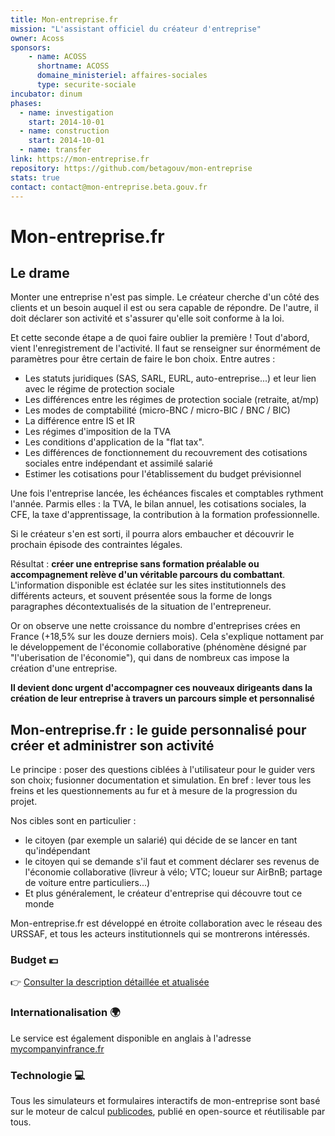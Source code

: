 ```yaml
---
title: Mon-entreprise.fr
mission: "L'assistant officiel du créateur d'entreprise"
owner: Acoss
sponsors:
    - name: ACOSS
      shortname: ACOSS
      domaine_ministeriel: affaires-sociales
      type: securite-sociale
incubator: dinum
phases:
  - name: investigation
    start: 2014-10-01
  - name: construction
    start: 2014-10-01    
  - name: transfer
link: https://mon-entreprise.fr
repository: https://github.com/betagouv/mon-entreprise
stats: true
contact: contact@mon-entreprise.beta.gouv.fr
---
```

# Mon-entreprise.fr

## Le drame
Monter une entreprise n'est pas simple. Le créateur cherche d'un côté des clients et un besoin auquel il est ou sera capable de répondre. De l'autre, il doit déclarer son activité et s'assurer qu'elle soit conforme à la loi.

Et cette seconde étape a de quoi faire oublier la première ! Tout d'abord, vient l'enregistrement de l'activité. Il faut se renseigner sur énormément de paramètres pour être certain de faire le bon choix. Entre autres :

- Les statuts juridiques (SAS, SARL, EURL, auto-entreprise...) et leur lien avec le régime de protection sociale
- Les différences entre les régimes de protection sociale (retraite, at/mp)
- Les modes de comptabilité (micro-BNC / micro-BIC / BNC / BIC)
- La différence entre IS et IR
- Les régimes d'imposition de la TVA
- Les conditions d'application de la "flat tax".
- Les différences de fonctionnement du recouvrement des cotisations sociales entre indépendant et assimilé salarié
- Estimer les cotisations pour l'établissement du budget prévisionnel

Une fois l'entreprise lancée, les échéances fiscales et comptables rythment l'année. Parmis elles : la TVA, le bilan annuel, les cotisations sociales, la CFE, la taxe d'apprentissage, la contribution à la formation professionnelle.

Si le créateur s'en est sorti, il pourra alors embaucher et découvrir le prochain épisode des contraintes légales.

Résultat : **créer une entreprise sans formation préalable ou accompagnement relève d'un véritable parcours du combattant**. L'information disponible est éclatée sur les sites institutionnels des différents acteurs, et souvent présentée sous la forme de longs paragraphes décontextualisés de la situation de l'entrepreneur.

Or on observe une nette croissance du nombre d'entreprises crées en France (+18,5% sur les douze derniers mois). Cela s'explique nottament par le développement de l'économie collaborative (phénomène désigné par "l'uberisation de l'économie"), qui dans de nombreux cas impose la création d'une entreprise.

**Il devient donc urgent d'accompagner ces nouveaux dirigeants dans la création de leur entreprise à travers un parcours simple et personnalisé**

## Mon-entreprise.fr : le guide personnalisé pour créer et administrer son activité

Le principe : poser des questions ciblées à l'utilisateur pour le guider vers son choix; fusionner documentation et simulation. En bref : lever tous les freins et les questionnements au fur et à mesure de la progression du projet.

Nos cibles sont en particulier :
- le citoyen (par exemple un salarié) qui décide de se lancer en tant qu'indépendant
- le citoyen qui se demande s'il faut et comment déclarer ses revenus de l'économie collaborative (livreur à vélo; VTC; loueur sur AirBnB; partage de voiture entre particuliers...)
- Et plus généralement, le créateur d'entreprise qui découvre tout ce monde

Mon-entreprise.fr est développé en étroite collaboration avec le réseau des URSSAF, et tous les acteurs institutionnels qui se montrerons intéressés.

### Budget 💶

👉 [Consulter la description détaillée et atualisée](https://mon-entreprise.fr/budget)

### Internationalisation 🌍

Le service est également disponible en anglais à l'adresse [mycompanyinfrance.fr](https://mycompanyinfrance.fr)

### Technologie 💻

Tous les simulateurs et formulaires interactifs de mon-entreprise sont basé sur le moteur de calcul [publicodes](https://publi.codes), publié en open-source et réutilisable par tous.
